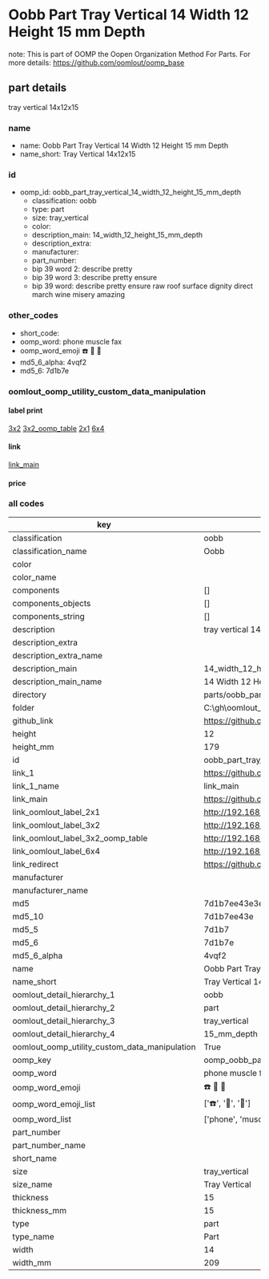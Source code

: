 # Oobb Part Tray Vertical 14 Width 12 Height 15 mm Depth  

note: This is part of OOMP the Oopen Organization Method For Parts. For more details: https://github.com/oomlout/oomp_base

##  part details
  



tray vertical 14x12x15



### name
* name: Oobb Part Tray Vertical 14 Width 12 Height 15 mm Depth
* name_short: Tray Vertical 14x12x15 
### id
* oomp_id: oobb_part_tray_vertical_14_width_12_height_15_mm_depth
  * classification: oobb
  * type: part
  * size: tray_vertical
  * color: 
  * description_main: 14_width_12_height_15_mm_depth
  * description_extra: 
  * manufacturer: 
  * part_number: 
  * bip 39 word 2: describe pretty
  * bip 39 word 3: describe pretty ensure
  * bip 39 word: describe pretty ensure raw roof surface dignity direct march wine misery amazing

### other_codes
* short_code: 
* oomp_word: phone muscle fax
* oomp_word_emoji :phone: :muscle: :fax:
* md5_6_alpha: 4vqf2
* md5_6: 7d1b7e






### oomlout_oomp_utility_custom_data_manipulation
#### label print
[3x2](http://192.168.1.245:1112/?label=oomp%204vqf2)
[3x2_oomp_table](http://192.168.1.108:1112/?label=oomp%204vqf2)
[2x1](http://192.168.1.242:1112/?label=oomp%204vqf2)
[6x4](http://192.168.1.55:1112/?label=oomp%204vqf2)    

#### link

[link_main](https://github.com/oomlout/oomlout_oobb_version_4_generated_parts/tree/main/navigation_oomp/oobb/part/tray_vertical/14_width_12_height_15_mm_depth/part)                              

#### price







### all codes 
| key | value |  
| --- | --- |  
| classification | oobb |  
| classification_name | Oobb |  
| color |  |  
| color_name |  |  
| components | [] |  
| components_objects | [] |  
| components_string | [] |  
| description | tray vertical 14x12x15 |  
| description_extra |  |  
| description_extra_name |  |  
| description_main | 14_width_12_height_15_mm_depth |  
| description_main_name | 14 Width 12 Height 15 mm Depth |  
| directory | parts/oobb_part_tray_vertical_14_width_12_height_15_mm_depth |  
| folder | C:\gh\oomlout_oobb_version_4_generated_parts\parts\oobb_part_tray_vertical_14_width_12_height_15_mm_depth |  
| github_link | https://github.com/oomlout/oomlout_oomp_part_src/tree/main/parts/oobb_part_tray_vertical_14_width_12_height_15_mm_depth |  
| height | 12 |  
| height_mm | 179 |  
| id | oobb_part_tray_vertical_14_width_12_height_15_mm_depth |  
| link_1 | https://github.com/oomlout/oomlout_oobb_version_4_generated_parts/tree/main/navigation_oomp/oobb/part/tray_vertical/14_width_12_height_15_mm_depth/part |  
| link_1_name | link_main |  
| link_main | https://github.com/oomlout/oomlout_oobb_version_4_generated_parts/tree/main/navigation_oomp/oobb/part/tray_vertical/14_width_12_height_15_mm_depth/part |  
| link_oomlout_label_2x1 | http://192.168.1.242:1112/?label=oomp%204vqf2 |  
| link_oomlout_label_3x2 | http://192.168.1.245:1112/?label=oomp%204vqf2 |  
| link_oomlout_label_3x2_oomp_table | http://192.168.1.108:1112/?label=oomp%204vqf2 |  
| link_oomlout_label_6x4 | http://192.168.1.55:1112/?label=oomp%204vqf2 |  
| link_redirect | https://github.com/oomlout/oomlout_oobb_version_4_generated_parts/tree/main/parts/oobb_tray_vertical_14_12_15 |  
| manufacturer |  |  
| manufacturer_name |  |  
| md5 | 7d1b7ee43e3e87c368dddb2896aa89dc |  
| md5_10 | 7d1b7ee43e |  
| md5_5 | 7d1b7 |  
| md5_6 | 7d1b7e |  
| md5_6_alpha | 4vqf2 |  
| name | Oobb Part Tray Vertical 14 Width 12 Height 15 mm Depth |  
| name_short | Tray Vertical 14x12x15  |  
| oomlout_detail_hierarchy_1 | oobb |  
| oomlout_detail_hierarchy_2 | part |  
| oomlout_detail_hierarchy_3 | tray_vertical |  
| oomlout_detail_hierarchy_4 | 15_mm_depth |  
| oomlout_oomp_utility_custom_data_manipulation | True |  
| oomp_key | oomp_oobb_part_tray_vertical_14_width_12_height_15_mm_depth |  
| oomp_word | phone muscle fax |  
| oomp_word_emoji | :phone: :muscle: :fax: |  
| oomp_word_emoji_list | [':phone:', ':muscle:', ':fax:'] |  
| oomp_word_list | ['phone', 'muscle', 'fax'] |  
| part_number |  |  
| part_number_name |  |  
| short_name |  |  
| size | tray_vertical |  
| size_name | Tray Vertical |  
| thickness | 15 |  
| thickness_mm | 15 |  
| type | part |  
| type_name | Part |  
| width | 14 |  
| width_mm | 209 |  
